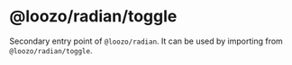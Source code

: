 # @loozo/radian/toggle

Secondary entry point of `@loozo/radian`. It can be used by importing from `@loozo/radian/toggle`.
